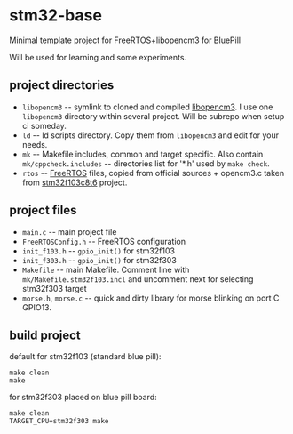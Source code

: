 # stm32-base

Minimal template project for FreeRTOS+libopencm3 for BluePill

Will be used for learning and some experiments.

## project directories

  * `libopencm3` -- symlink to cloned and compiled [libopencm3](https://github.com/libopencm3/libopencm3).
I use one `libopencm3` directory within several project. Will be subrepo when setup ci someday.
  * `ld` -- ld scripts directory. Copy them from `libopencm3` and edit for your needs.
  * `mk` -- Makefile includes, common and target specific. Also contain `mk/cppcheck.includes` -- directories list for '*.h' used by `make check`.
  * `rtos` -- [FreeRTOS](https://freertos.org/) files, copied from official sources + opencm3.c taken from [stm32f103c8t6](https://github.com/ve3wwg/stm32f103c8t6) project.

## project files

  * `main.c` -- main project file
  * `FreeRTOSConfig.h` -- FreeRTOS configuration
  * `init_f103.h` -- `gpio_init()` for stm32f103
  * `init_f303.h` -- `gpio_init()` for stm32f303
  * `Makefile` -- main Makefile. Comment line with `mk/Makefile.stm32f103.incl` and uncomment next for selecting stm32f303 target
  * `morse.h`, `morse.c` -- quick and dirty library for morse blinking on port C GPIO13.

## build project

default for stm32f103 (standard blue pill):

```
make clean
make
```

for stm32f303 placed on blue pill board:

```
make clean
TARGET_CPU=stm32f303 make
```


